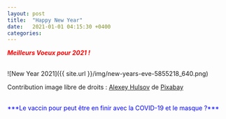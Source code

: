 ```yaml
---
layout: post
title:  "Happy New Year"
date:   2021-01-01 04:15:30 +0400
categories: 
---
```


<span style="color: red">***Meilleurs Voeux pour 2021 !***</span>

<br>
![New Year 2021]({{ site.url }}/img/new-years-eve-5855218_640.png)

Contribution image libre de droits : <a href="https://pixabay.com/fr/users/alexey_hulsov-388655/?utm_source=link-attribution&amp;utm_medium=referral&amp;utm_campaign=image&amp;utm_content=5855218">Alexey Hulsov</a> de <a href="https://pixabay.com/fr/?utm_source=link-attribution&amp;utm_medium=referral&amp;utm_campaign=image&amp;utm_content=5855218">Pixabay</a>

<br>
<span style="color: blue">***Le vaccin pour peut être en finir avec la COVID-19 et le masque ?***</span>